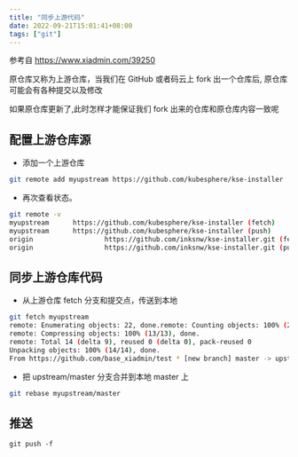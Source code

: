 ```yaml
---
title: "同步上游代码"
date: 2022-09-21T15:01:41+08:00
tags: ["git"]
---
```


参考自 https://www.xiadmin.com/39250

原仓库又称为上游仓库，当我们在 GitHub 或者码云上 fork 出一个仓库后, 原仓库可能会有各种提交以及修改

如果原仓库更新了,此时怎样才能保证我们 fork 出来的仓库和原仓库内容一致呢

## 配置上游仓库源

- 添加一个上游仓库

```bash
git remote add myupstream https://github.com/kubesphere/kse-installer
```

- 再次查看状态。

```bash
git remote -v
myupstream      https://github.com/kubesphere/kse-installer (fetch)
myupstream      https://github.com/kubesphere/kse-installer (push)
origin  				https://github.com/inksnw/kse-installer.git (fetch)
origin  				https://github.com/inksnw/kse-installer.git (push)
```

## 同步上游仓库代码

- 从上游仓库 fetch 分支和提交点，传送到本地
  

```bash
git fetch myupstream
remote: Enumerating objects: 22, done.remote: Counting objects: 100% (22/22), done.
remote: Compressing objects: 100% (13/13), done.
remote: Total 14 (delta 9), reused 0 (delta 0), pack-reused 0
Unpacking objects: 100% (14/14), done.
From https://github.com/base_xiadmin/test * [new branch] master -> upstream/master
```

- 把 upstream/master 分支合并到本地 master 上

```bash
git rebase myupstream/master
```

## 推送

```
git push -f
```

